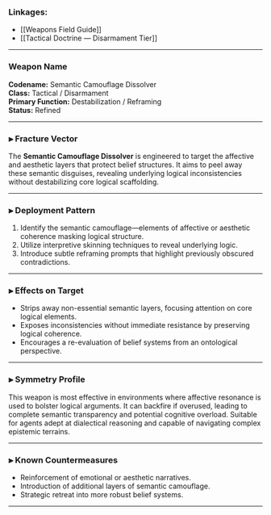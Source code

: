 


### Linkages:

- [[Weapons Field Guide]]
- [[Tactical Doctrine — Disarmament Tier]]

---
### Weapon Name
**Codename:** Semantic Camouflage Dissolver  
**Class:** Tactical / Disarmament  
**Primary Function:** Destabilization / Reframing  
**Status:** Refined

---

### ⫸ Fracture Vector

The **Semantic Camouflage Dissolver** is engineered to target the affective and aesthetic layers that protect belief structures. It aims to peel away these semantic disguises, revealing underlying logical inconsistencies without destabilizing core logical scaffolding.

---

### ⫸ Deployment Pattern

1. Identify the semantic camouflage—elements of affective or aesthetic coherence masking logical structure.
2. Utilize interpretive skinning techniques to reveal underlying logic.
3. Introduce subtle reframing prompts that highlight previously obscured contradictions.

---

### ⫸ Effects on Target

- Strips away non-essential semantic layers, focusing attention on core logical elements.
- Exposes inconsistencies without immediate resistance by preserving logical coherence.
- Encourages a re-evaluation of belief systems from an ontological perspective.

---

### ⫸ Symmetry Profile

This weapon is most effective in environments where affective resonance is used to bolster logical arguments. It can backfire if overused, leading to complete semantic transparency and potential cognitive overload. Suitable for agents adept at dialectical reasoning and capable of navigating complex epistemic terrains.

---

### ⫸ Known Countermeasures

- Reinforcement of emotional or aesthetic narratives.
- Introduction of additional layers of semantic camouflage.
- Strategic retreat into more robust belief systems.

---

